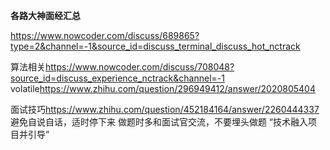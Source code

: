 
**各路大神面经汇总**

<https://www.nowcoder.com/discuss/689865?type=2&channel=-1&source_id=discuss_terminal_discuss_hot_nctrack>

算法相关<https://www.nowcoder.com/discuss/708048?source_id=discuss_experience_nctrack&channel=-1>
volatile<https://www.zhihu.com/question/296949412/answer/2020805404>

面试技巧<https://www.zhihu.com/question/452184164/answer/2260444337>
避免自说自话，适时停下来
做题时多和面试官交流，不要埋头做题
“技术融入项目并引导”